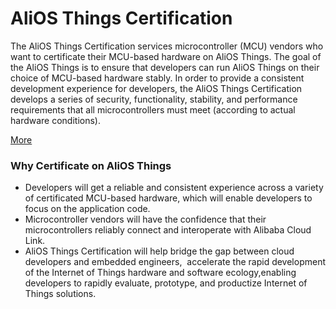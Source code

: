 # AliOS Things Certification

The AliOS Things Certification services microcontroller (MCU) vendors who want to certificate their MCU-based hardware on AliOS Things. The goal of the AliOS Things is to ensure that developers can run AliOS Things on their choice of MCU-based hardware stably. In order to provide a consistent development experience for developers, the AliOS Things Certification develops a series of security, functionality, stability, and performance requirements that all microcontrollers must meet (according to actual hardware conditions).

[More](https://github.com/alibaba/AliOS-Things/wiki/Certification-Home)

### Why Certificate on AliOS Things

- Developers will get a reliable and consistent experience across a variety of certificated MCU-based hardware, which will enable developers to focus on the application code.
- Microcontroller vendors will have the confidence that their microcontrollers reliably connect and interoperate with Alibaba Cloud Link.
- AliOS Things Certification will help bridge the gap between cloud developers and embedded engineers,  accelerate the rapid development of the Internet of Things hardware and software ecology,enabling developers to rapidly evaluate, prototype, and productize Internet of Things solutions.

